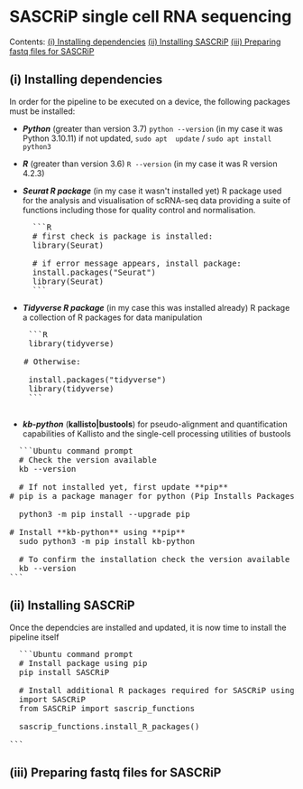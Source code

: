 # SASCRiP single cell RNA sequencing 
Contents: 
[(i) Installing dependencies](#section-1) 
[(ii) Installing SASCRiP](#section-2) 
[(iii) Preparing fastq files for SASCRiP](#section-3)



## (i) Installing dependencies 
In order for the pipeline to be executed on a device, the following packages must be installed:
+ ***Python*** (greater than version 3.7)
``` python --version ``` (in my case it was Python 3.10.11) if not updated, ``` sudo apt  update ``` / ``` sudo apt install python3 ```
+ ***R*** (greater than version 3.6) ``` R --version ``` (in my case it was R version 4.2.3)
+ ***Seurat R package*** (in my case it wasn't installed yet) R package used for the analysis and visualisation of scRNA-seq data providing a suite of functions including those for quality control and normalisation.
  <pre>
    ```R
    # first check is package is installed:
    library(Seurat)

    # if error message appears, install package: 
    install.packages("Seurat")
    library(Seurat)
    ```
  </pre>
  
+ ***Tidyverse R package*** (in my case this was installed already) R package a collection of R packages for data manipulation
 <pre>
    ```R
    library(tidyverse)
   
   # Otherwise:
   
    install.packages("tidyverse")
    library(tidyverse)
    ```
  </pre>
  
+ ***kb-python*** (**kallisto|bustools**) for pseudo-alignment and quantification capabilities of Kallisto and the single-cell processing utilities of bustools
<pre>
  ```Ubuntu command prompt
  # Check the version available 
  kb --version 

  # If not installed yet, first update **pip** 
# pip is a package manager for python (Pip Installs Packages)
  
  python3 -m pip install --upgrade pip
  
# Install **kb-python** using **pip** 
  sudo python3 -m pip install kb-python

  # To confirm the installation check the version available 
  kb --version 
```
</pre>


## (ii) Installing SASCRiP  
Once the dependcies are installed and updated, it is now time to install the pipeline itself 
<pre>
  ```Ubuntu command prompt
  # Install package using pip
  pip install SASCRiP 

  # Install additional R packages required for SASCRiP using the function 'install_R_packages'
  import SASCRiP 
  from SASCRiP import sascrip_functions 

  sascrip_functions.install_R_packages()
  
```
</pre>

## (iii) Preparing fastq files for SASCRiP 


